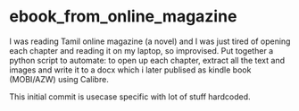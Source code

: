 # ebook_from_online_magazine
 I was reading  Tamil online magazine (a novel) and I was just tired of opening each chapter and reading it on my laptop, so improvised. Put together a python script to automate: to open up each chapter, extract all the text and images and write it to a docx which i later publised as kindle book (MOBI/AZW) using Calibre.

This initial commit is usecase specific with lot of stuff hardcoded. 
